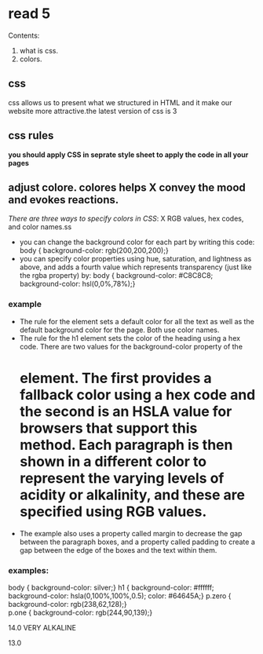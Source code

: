 # read 5
Contents:
1. what is css.
2. colors.
## css 
css allows us to present what we structured in HTML and it make our website more attractive.the latest version of css is 3
## css rules
**you should apply CSS in seprate style sheet to apply the code in all your pages**

## adjust colore. colores helps  X convey the mood and evokes reactions.

*There are three ways to specify colors in CSS*:  X RGB values, hex codes, and color names.ss

* you can change the background color for each part by writing this code: body { background-color: rgb(200,200,200);}
* you can specify color properties using hue, saturation, and lightness as above, and adds a fourth value which represents transparency (just like the rgba property) by: body { background-color: #C8C8C8; background-color: hsl(0,0%,78%);} 

### example
* The rule for the <body> element sets a default color for all the text as well as the default background color for the page. Both use color names.
* The rule for the h1 element sets the color of the heading using a hex code. There are two values for the background-color property of the <h1> element. The first provides a fallback color using a hex code and the second is an HSLA value for browsers that support this method.
Each paragraph is then shown in a different color to represent the varying levels of acidity or alkalinity, and these are specified using RGB values.
* The example also uses a property called margin to decrease the gap between the paragraph boxes, and a property called padding to create a gap between the edge of the boxes and the text within them.


 ### examples:
  body {    background-color: silver;}
  h1 {    background-color: #ffffff;    background-color: hsla(0,100%,100%,0.5);    color: #64645A;}
   p.zero {    background-color: rgb(238,62,128);}  
   p.one {    background-color: rgb(244,90,139);}
   <p class="fourteen">14.0 VERY ALKALINE</p> 
   <p class="thirteen">13.0</p